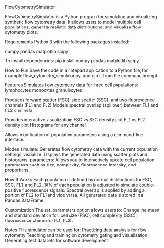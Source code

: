 FlowCytometrySimulator

FlowCytometrySimulator is a Python program for simulating and visualizing synthetic flow cytometry data. It allows users to model multiple cell populations, generate realistic data distributions, and visualize flow cytometry plots.

Requirements
Python 3 with the following packages installed:

numpy
pandas
matplotlib
scipy

To install dependencies:
pip install numpy pandas matplotlib scipy

How to Run
Save the code in a notepad application to a Python file, for example flow_cytometry_simulator.py, and run it from the command prompt.

Features
Simulates flow cytometry data for three cell populations:
lymphocytes
monocytes
granulocytes

Produces forward scatter (FSC), side scatter (SSC), and two fluorescence channels (FL1 and FL2)
Models spectral overlap (spillover) between FL1 and FL2 channels

Provides interactive visualization:
FSC vs SSC density plot
FL1 vs FL2 density plot
Histograms for any channel

Allows modification of population parameters using a command-line interface.

Modes
simulate: Generates flow cytometry data with the current population settings.
visualize: Displays the generated data using scatter plots and histograms.
parameters: Allows you to interactively update cell population parameters such as size, complexity, fluorescence intensity, and proportions.

How It Works
Each population is defined by normal distributions for FSC, SSC, FL1, and FL2.
10% of each population is adjusted to simulate double-positive fluorescence signals.
Spectral overlap is applied by adding a portion of FL2 to FL1 and vice versa.
All generated data is stored in a Pandas DataFrame.

Customization
The set_parameters option allows users to:
Change the mean and standard deviation for: cell size (FSC), cell complexity (SSC), fluorescence channels (FL1, FL2).


Notes
This simulator can be used for:
Practicing data analysis for flow cytometry
Teaching and training on cytometry gating and visualization
Generating test datasets for software development
